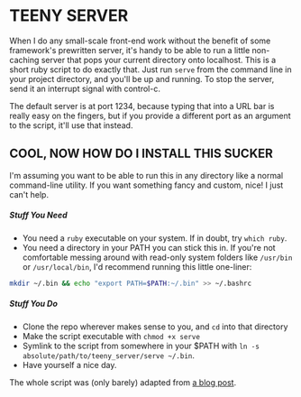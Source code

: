 # TEENY SERVER

When I do any small-scale front-end work without the benefit of some framework's
prewritten server, it's handy to be able to run a little non-caching server that
pops your current directory onto localhost. This is a short ruby script to do
exactly that. Just run `serve` from the command line in your project directory,
and you'll be up and running. To stop the server, send it an interrupt signal
with control-c.

The default server is at port 1234, because typing that into a URL bar is really
easy on the fingers, but if you provide a different port as an argument to the
script, it'll use that instead.  

## COOL, NOW HOW DO I INSTALL THIS SUCKER

I'm assuming you want to be able to run this in any directory like a normal
command-line utility. If you want something fancy and custom, nice! I just can't
help.

##### Stuff You Need
* You need a `ruby` executable on your system. If in doubt, try `which ruby`.
* You need a directory in your PATH you can stick this in. If you're not
  comfortable messing around with read-only system folders like `/usr/bin` or
  `/usr/local/bin`, I'd recommend running this little one-liner:
```sh
mkdir ~/.bin && echo "export PATH=$PATH:~/.bin" >> ~/.bashrc
```

##### Stuff You Do
* Clone the repo wherever makes sense to you, and `cd` into that directory
* Make the script executable with `chmod +x serve`
* Symlink to the script from somewhere in your $PATH with `ln -s absolute/path/to/teeny_server/serve ~/.bin`.
* Have yourself a nice day.

The whole script was (only barely) adapted from [a blog post](http://tobyho.com/2009/09/16/http-server-in-5-lines-with/).
